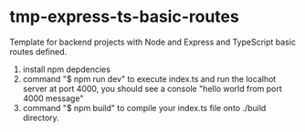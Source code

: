 # tmp-express-ts-basic-routes
Template for backend projects with Node and Express and TypeScript basic routes defined.

1. install npm depdencies
2. command "$ npm run dev" to execute index.ts and run the localhot server at port 4000, you should see a console "hello world from port 4000 message"
3. command "$ npm build" to compile your index.ts file onto ./build directory.
